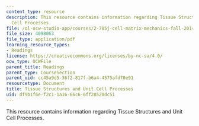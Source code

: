 ```yaml
---
content_type: resource
description: This resource contains information regarding Tissue Structures and Unit
  Cell Processes.
file: /ol-ocw-studio-app/courses/2-785j-cell-matrix-mechanics-fall-2014/df9b1f6ef2c11a1666c66ff28520dc51_MIT2_785JF14_Chapter_2.pdf
file_size: 4098063
file_type: application/pdf
learning_resource_types:
- Readings
license: https://creativecommons.org/licenses/by-nc-sa/4.0/
ocw_type: OCWFile
parent_title: Readings
parent_type: CourseSection
parent_uid: cc45a9d5-36f2-817f-b6a4-4575afd70e91
resourcetype: Document
title: Tissue Structures and Unit Cell Processes
uid: df9b1f6e-f2c1-1a16-66c6-6ff28520dc51
---
```

This resource contains information regarding Tissue Structures and Unit Cell Processes.